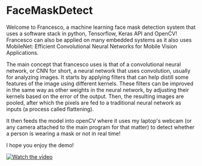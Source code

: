 # FaceMaskDetect
Welcome to Francesco, a machine learning face mask detection system that uses a software stack in python, Tensorflow, Keras API and OpenCV! Francesco can also be applied on many embedded systems as it also uses MobileNet: Efficient Convolutional Neural Networks for Mobile Vision Applications.

The main concept that francesco uses is that of a convolutional neural network, or CNN for short, a neural network that uses convolution, usually for analyzing images. It starts by applying filters that can help distill some features of the image using different kernels. These filters can be improved in the same way as other weights in the neural network, by adjusting their kernels based on the error of the output. Then, the resulting images are pooled, after which the pixels are fed to a traditional neural network as inputs (a process called flattening).

It then feeds the model into openCV where it uses my laptop's webcam (or any camera attached to the main program for that matter) to detect whether a person is wearing a mask or not in real time!

I hope you enjoy the demo!

[![Watch the video](https://img.https://https://youtu.be/emdcdljuGRg.jpg)](https://youtu.be/emdcdljuGRg)
